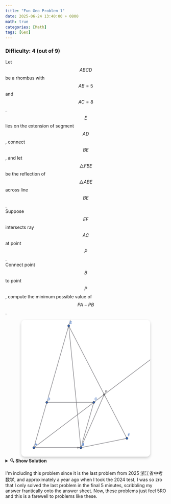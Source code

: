 ```yaml
---
title: "Fun Geo Problem 1"
date: 2025-06-24 13:40:00 + 0800
math: true
categories: [Math]
tags: [Geo]
---
```


### Difficulty: 4 (out of 9)
Let $$ABCD$$ be a rhombus with $$AB = 5$$ and $$AC = 8$$. $$E$$ lies on the extension of segment $$AD$$, connect $$BE$$, and let $$\triangle FBE$$ be the reflection of $$\triangle ABE$$ across line $$BE$$.  
Suppose $$EF$$ intersects ray $$AC$$ at point $$P$$.  
Connect point $$B$$ to point $$P$$, compute the minimum possible value of $$PA - PB$$.

<div style="text-align: center;">
  <img src="/assets/img/geo1.png" alt="Geometric Diagram" style="max-width: 80%; height: auto; border-radius: 12px; box-shadow: 0 4px 8px rgba(0, 0, 0, 0.2);" />
</div>

<details>
  <summary><strong>🔍 Show Solution</strong></summary>
  <br>
  <p>
    Auxiliary lines: We drop perpendiculars from $B$ to $AD$ and $AC$, intersecting at $G$, $Q$ respectively.
  </p>
  <br>
    <div style="text-align: center;">
    <img src="/assets/img/geo2.png" alt="Geometric Diagram" style="max-width: 80%; height: auto; border-radius: 12px; box-shadow: 0 4px 8px rgba(0, 0, 0, 0.2);" />
    </div>
    <br>
    <p>
    Since we are dealing with the lengths $PA$ and $PB$, we try to find connections between them.
    Set $PB = x$, therefore $PG = \sqrt{x^2-9}$.<br>
    So we have:
    \[PA-PB = \sqrt{x^2-9}+4-x\]
    Without thinking about differentiation, we manipulate this algebraic expression, which is the key to this question:
    \[\sqrt{x^2-9}+4-x = 4 + \frac{-9}{\sqrt{x^2-9}+x}\]
    Now, looking at the right hand side, we realize that we need to minimize $x$ in order to achieve the minimum of this expression. (as long as $x>3$)
    <br>
    But when does that happen? There is a certain range for $PB$ since it's a line segment, that's for sure.<br>
    We notice that $P$ is a fixed point, and that $P$ is always on $EF$. But $EF$ is not static though, hmmmm...
    Wait, but $EF$ is the reflection of $AE$, and $AE$ is static!<br>
    Thus, the minimum value of $PB$ can be achieved when P is perpendicular to $EF$, and utilizing symmetry, it suffices to compute $BQ$, and substituting it back as $x$.<br>
    We have infinite ways to get $BQ = \frac{24}{5}$.<br>
    Now,
    \[\min(PA-PB) = \sqrt{(\frac{24}{5})^2-9}+4-\frac{24}{5} = \boxed{\frac{3\sqrt{39}-4}{5}}\]

    Holy latex practice!
    </p> 
</details>

<p>
I'm including this problem since it is the last problem from 2025 浙江省中考数学, and approximately a year ago when I took the 2024 test, I was so zro that I only solved the last problem in the final 5 minutes, scribbling my answer frantically onto the answer sheet. Now, these problems just feel 5RO and this is a farewell to problems like these.
</p>